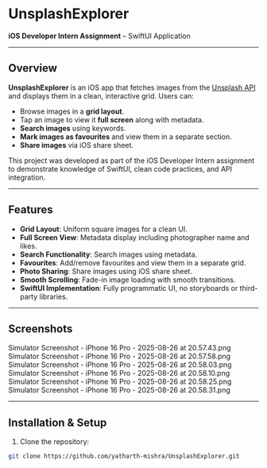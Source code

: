 
# UnsplashExplorer

**iOS Developer Intern Assignment** – SwiftUI Application

---

## Overview

**UnsplashExplorer** is an iOS app that fetches images from the [Unsplash API](https://unsplash.com/developers) and displays them in a clean, interactive grid. Users can:

- Browse images in a **grid layout**.
- Tap an image to view it **full screen** along with metadata.
- **Search images** using keywords.
- **Mark images as favourites** and view them in a separate section.
- **Share images** via iOS share sheet.

This project was developed as part of the iOS Developer Intern assignment to demonstrate knowledge of SwiftUI, clean code practices, and API integration.

---

## Features

- **Grid Layout**: Uniform square images for a clean UI.
- **Full Screen View**: Metadata display including photographer name and likes.
- **Search Functionality**: Search images using metadata.
- **Favourites**: Add/remove favourites and view them in a separate grid.
- **Photo Sharing**: Share images using iOS share sheet.
- **Smooth Scrolling**: Fade-in image loading with smooth transitions.
- **SwiftUI Implementation**: Fully programmatic UI, no storyboards or third-party libraries.

---

## Screenshots

Simulator Screenshot - iPhone 16 Pro - 2025-08-26 at 20.57.43.png
Simulator Screenshot - iPhone 16 Pro - 2025-08-26 at 20.57.58.png
Simulator Screenshot - iPhone 16 Pro - 2025-08-26 at 20.58.03.png
Simulator Screenshot - iPhone 16 Pro - 2025-08-26 at 20.58.10.png
Simulator Screenshot - iPhone 16 Pro - 2025-08-26 at 20.58.25.png
Simulator Screenshot - iPhone 16 Pro - 2025-08-26 at 20.58.31.png

---

## Installation & Setup

1. Clone the repository:

```bash
git clone https://github.com/yatharth-mishra/UnsplashExplorer.git
